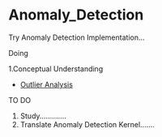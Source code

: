 # Anomaly_Detection
Try Anomaly Detection Implementation...

Doing

1.Conceptual Understanding
  - [Outlier Analysis](https://www.springer.com/gp/book/9781461463955)

TO DO
1. Study............. 
2. Translate Anomaly Detection Kernel.......

